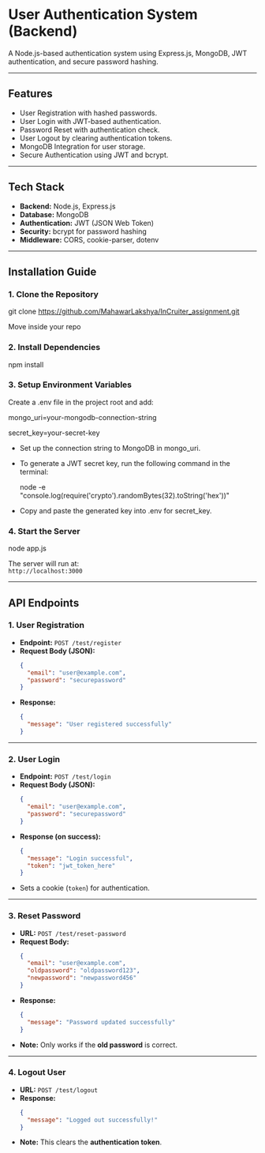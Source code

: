 

# **User Authentication System (Backend)**  

A Node.js-based authentication system using Express.js, MongoDB, JWT authentication, and secure password hashing.  

---

## **Features**  

- User Registration with hashed passwords.  
- User Login with JWT-based authentication.  
- Password Reset with authentication check.  
- User Logout by clearing authentication tokens.  
- MongoDB Integration for user storage.  
- Secure Authentication using JWT and bcrypt.  

---

## **Tech Stack**  

- **Backend:** Node.js, Express.js  
- **Database:** MongoDB   
- **Authentication:** JWT (JSON Web Token)  
- **Security:** bcrypt for password hashing  
- **Middleware:** CORS, cookie-parser, dotenv  

---

## **Installation Guide**  

### **1. Clone the Repository**  

git clone https://github.com/MahawarLakshya/InCruiter_assignment.git


Move inside your repo


### **2. Install Dependencies**  

npm install


### **3. Setup Environment Variables**  
Create a .env file in the project root and add:  


mongo_uri=your-mongodb-connection-string


secret_key=your-secret-key

- Set up the connection string to MongoDB in mongo_uri.  
- To generate a JWT secret key, run the following command in the terminal:  
  
  node -e "console.log(require('crypto').randomBytes(32).toString('hex'))"
  
- Copy and paste the generated key into .env for secret_key.  



### **4. Start the Server**  

node app.js

The server will run at:  
`http://localhost:3000`  

---
## **API Endpoints**  

### **1. User Registration**  
- **Endpoint:** `POST /test/register`  
- **Request Body (JSON):**  
  ```json
  {
    "email": "user@example.com",
    "password": "securepassword"
  }
  ```
- **Response:**  
  ```json
  {
    "message": "User registered successfully"
  }
  ```

---

### **2. User Login**  
- **Endpoint:** `POST /test/login`  
- **Request Body (JSON):**  
  ```json
  {
    "email": "user@example.com",
    "password": "securepassword"
  }
  ```
- **Response (on success):**  
  ```json
  {
    "message": "Login successful",
    "token": "jwt_token_here"
  }
  ```
- Sets a cookie (`token`) for authentication.  

---

### **3. Reset Password**  
- **URL:** `POST /test/reset-password`  
- **Request Body:**  
  ```json
  {
    "email": "user@example.com",
    "oldpassword": "oldpassword123",
    "newpassword": "newpassword456"
  }
  ```  
- **Response:**  
  ```json
  {
    "message": "Password updated successfully"
  }
  ```  
- **Note:** Only works if the **old password** is correct.  

---

### **4. Logout User**  
- **URL:** `POST /test/logout`  
- **Response:**  
  ```json
  {
    "message": "Logged out successfully!"
  }
  ```  
- **Note:** This clears the **authentication token**.

